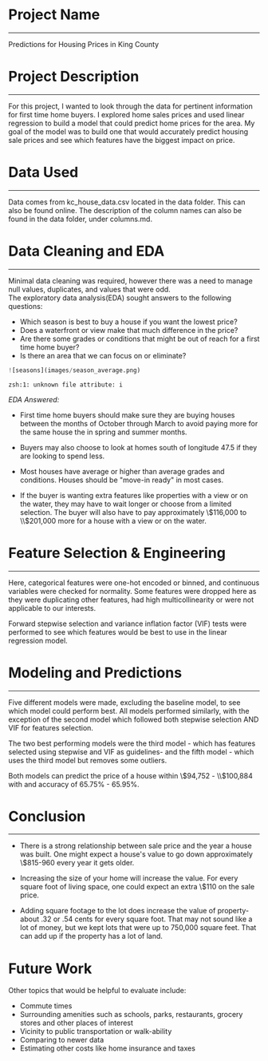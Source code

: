 # Project Name
***
Predictions for Housing Prices in King County

# Project Description
***
For this project, I wanted to look through the data for pertinent information for first time home buyers. I explored home sales prices and used linear regression to build a model that could predict home prices for the area. My goal of the model was to build one that would accurately predict housing sale prices and see which features have the biggest impact on price.

# Data Used
***
Data comes from kc_house_data.csv located in the data folder. This can also be found online. The description of the column names can also be found in the data folder, under columns.md. 

# Data Cleaning and EDA
***
Minimal data cleaning was required, however there was a need to manage null values, duplicates, and values that were odd.<br>
The exploratory data analysis(EDA) sought answers to the following questions:
* Which season is best to buy a house if you want the lowest price?
* Does a waterfront or view make that much difference in the price?
* Are there some grades or conditions that might be out of reach for a first time home buyer?
* Is there an area that we can focus on or eliminate?


```python
![seasons](images/season_average.png)
```

    zsh:1: unknown file attribute: i


_EDA Answered:_
* First time home buyers should make sure they are buying houses between the months of October through March to avoid paying more for the same house the in spring and summer months.

* Buyers may also choose to look at homes south of longitude 47.5 if they are looking to spend less.

* Most houses have average or higher than average grades and conditions. Houses should be "move-in ready" in most cases.

* If the buyer is wanting extra features like properties with a view or on the water, they may have to wait longer or choose from a limited selection. The buyer will also have to pay approximately \\$116,000 to \\$201,000 more for a house with a view or on the water.

# Feature Selection & Engineering 
***
Here, categorical features were one-hot encoded or binned, and continuous variables were checked for normality. Some features were dropped here as they were duplicating other features, had high multicollinearity or were not applicable to our interests. 

Forward stepwise selection and variance inflation factor (VIF) tests were performed to see which features would be best to use in the linear regression model.

# Modeling and Predictions
***
Five different models were made, excluding the baseline model, to see which model could perform best. All models performed similarly, with the exception of the second model which followed both stepwise selection AND VIF for features selection. 

The two best performing models were the third model - which has features selected using stepwise and VIF as guidelines- and the fifth model - which uses the third model but removes some outliers.

Both models can predict the price of a house within \\$94,752 - \\$100,884 with and accuracy of 65.75% - 65.95%.

# Conclusion
***
* There is a strong relationship between sale price and the year a house was built. One might expect a house's value to go down approximately \\$815-960 every year it gets older.

* Increasing the size of your home will increase the value. For every square foot of living space, one could expect an extra \\$110 on the sale price.

* Adding square footage to the lot does increase the value of property- about .32 or .54 cents for every square foot. That may not sound like a lot of money, but we kept lots that were up to 750,000 square feet. That can add up if the property has a lot of land.

# Future Work
Other topics that would be helpful to evaluate include: 
* Commute times
* Surrounding amenities such as schools, parks, restaurants, grocery stores and other places of interest 
* Vicinity to public transportation or walk-ability
* Comparing to newer data
* Estimating other costs like home insurance and taxes
